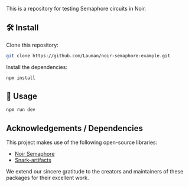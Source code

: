This is a repository for testing Semaphore circuits in Noir.

## 🛠 Install

Clone this repository:

```bash
git clone https://github.com/Lauman/noir-semaphore-example.git
```

Install the dependencies:

```bash
npm install
```

## 📜 Usage

```bash
npm run dev
```

## Acknowledgements / Dependencies

This project makes use of the following open-source libraries:

* [Noir Semaphore](https://github.com/hashcloak/semaphore-noir)
* [Snark-artifacts](https://github.com/hashcloak/snark-artifacts)

We extend our sincere gratitude to the creators and maintainers of these packages for their excellent work.
